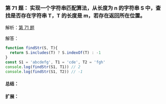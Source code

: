 ### 第 71 题： 实现一个字符串匹配算法，从长度为 n 的字符串 S 中，查找是否存在字符串 T，T 的长度是 m，若存在返回所在位置。

解析：[第 71 题](https://github.com/Advanced-Frontend/Daily-Interview-Question/issues/119)

解答：



```javascript
function findStr(S, T){
  return S.includes(T) ? S.indexOf(T) : -1
}
const S1 = 'abcdefg', T1 = 'cde', T2 = 'fgh'
console.log(findStr(S1, T1)) // 2
console.log(findStr(S1, T2)) // -1
```

#### 总结：



#### 扩展：



